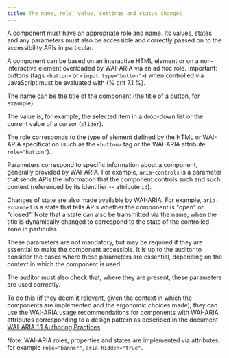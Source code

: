 ```yaml
---
title: The name, role, value, settings and status changes
---
```


A component must have an appropriate role and name. Its values, states and any parameters must also be accessible and correctly passed on to the accessibility APIs in particular.

A component can be based on an interactive HTML element or on a non-interactive element overloaded by WAI-ARIA via an ad hoc role. Important: buttons (tags `<button>` or `<input type="button">`) when controlled via JavaScript must be evaluated with {% crit 7.1 %}.

The name can be the title of the component (the title of a button, for example).

The value is, for example, the selected item in a drop-down list or the current value of a cursor (`slider`).

The role corresponds to the type of element defined by the HTML or WAI-ARIA specification (such as the `<button>` tag or the WAI-ARIA attribute `role="button"`).

Parameters correspond to specific information about a component, generally provided by WAI-ARIA. For example, `aria-controls` is a parameter that sends APIs the information that the component controls such and such content (referenced by its identifier -- attribute `id`).

Changes of state are also made available by WAI-ARIA. For example, `aria-expanded` is a state that tells APIs whether the component is "open" or "closed". Note that a state can also be transmitted via the name, when the title is dynamically changed to correspond to the state of the controlled zone in particular.

These parameters are not mandatory, but may be required if they are essential to make the component accessible. It is up to the auditor to consider the cases where these parameters are essential, depending on the context in which the component is used.

The auditor must also check that, where they are present, these parameters are used correctly.

To do this (if they deem it relevant, given the context in which the components are implemented and the ergonomic choices made), they can use the WAI-ARIA usage recommendations for components with WAI-ARIA attributes corresponding to a design pattern as described in the document [WAI-ARIA 1.1 Authoring Practices](http://www.w3.org/TR/wai-aria-practices/).

Note: WAI-ARIA roles, properties and states are implemented via attributes, for example `role="banner"`, `aria-hidden="true"`.
